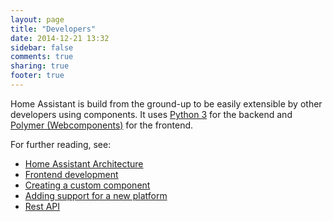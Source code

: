 ```yaml
---
layout: page
title: "Developers"
date: 2014-12-21 13:32
sidebar: false
comments: true
sharing: true
footer: true
---
```


Home Assistant is build from the ground-up to be easily extensible by other developers using components. It uses [Python 3](https://www.python.org/) for the backend and [Polymer (Webcomponents)](https://www.polymer-project.org/) for the frontend. 

For further reading, see:
<ul>
  <li><a href="{{ root_url }}/developers/architecture.html">
    Home Assistant Architecture
  </a></li>
  <li><a href="{{ root_url}}/developers/frontend.html">Frontend development</a></li>
  <li><a href="{{ root_url}}/developers/creating_components.html">
    Creating a custom component
  </a></li>
  <li><a href="{{ root_url}}/developers/add_new_platform.html">
    Adding support for a new platform
  </a></li>
  <li><a href="{{ root_url }}/developers/api.html">Rest API</a></li>
</ul>